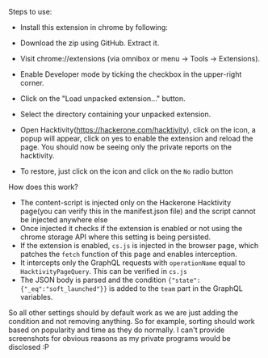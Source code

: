 Steps to use:

- Install this extension in chrome by following:
 - Download the zip using GitHub. Extract it.
 - Visit chrome://extensions (via omnibox or menu -> Tools -> Extensions).
 - Enable Developer mode by ticking the checkbox in the upper-right corner.
 - Click on the "Load unpacked extension..." button.
 - Select the directory containing your unpacked extension.


- Open Hacktivity(https://hackerone.com/hacktivity), click on the icon, a popup will appear, click on yes to enable the extension and reload the page. You should now be seeing only the private reports on the hacktivity.

- To restore, just click on the icon and click on the `No` radio button

How does this work?
- The content-script is injected only on the Hackerone Hacktivity page(you can verify this in the manifest.json file) and the script cannot be injected anywhere else
- Once injected it checks if the extension is enabled or not using the chrome storage API where this setting is being persisted.
- If the extension is enabled, `cs.js` is injected in the browser page, which patches the `fetch` function of this page and enables interception.
- It intercepts only the GraphQL requests with `operationName` equal to `HacktivityPageQuery`. This can be verified in `cs.js`
- The JSON body is parsed and the condition `{"state":{"_eq":"soft_launched"}}` is added to the `team` part in the GraphQL variables.

So all other settings should by default work as we are just adding the condition and not removing anything. So for example, sorting should work based on popularity and time as they do normally. I can't provide screenshots for obvious reasons as my private programs would be disclosed :P